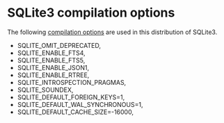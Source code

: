 # SQLite3 compilation options

The following [compilation options](https://www.sqlite.org/compile.html) are used in this distribution of SQLite3.

- SQLITE_OMIT_DEPRECATED,
- SQLITE_ENABLE_FTS4,
- SQLITE_ENABLE_FTS5,
- SQLITE_ENABLE_JSON1,
- SQLITE_ENABLE_RTREE,
- SQLITE_INTROSPECTION_PRAGMAS,
- SQLITE_SOUNDEX,
- SQLITE_DEFAULT_FOREIGN_KEYS=1,
- SQLITE_DEFAULT_WAL_SYNCHRONOUS=1,
- SQLITE_DEFAULT_CACHE_SIZE=-16000,

